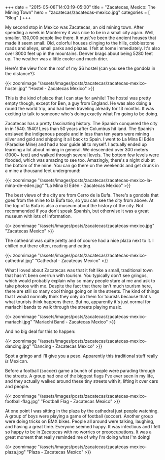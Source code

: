 +++
date = "2015-05-08T14:03:19-05:00"
title = "Zacatecas, Mexico: The Mining Town"
hero = "zacatecas/zacatecas-mexico.jpg"
categories = [ "Blog" ]
+++

My second stop in Mexico was Zacatecas, an old mining town. After spending a week in Monterrey it was nice to be in a small city again. Well, smaller. 130,000 people live there. It must've been the ancient houses that made it seem small. Old, colorful houses clinging to the hills, cobblestone roads and alleys, small parks and plazas. I felt at home immediately. It's also over 8000 feet up in the mountains. Denver brags about being 5280 feet up. The weather was a little cooler and much drier.

Here's the view from the roof of my $6 hostel (can you see the gondola in the distance?):

{{< zoomimage "/assets/images/posts/zacatecas/zacatecas-mexico-hostel.jpg" "Hostel - Zacatecas Mexico" >}}

This is the kind of place that I can stay for awhile! The hostel was pretty empty though, except for Ben, a guy from England. He was also doing a round the world trip, and had been traveling already for 13 months. It was exciting to talk to someone who's doing exactly what I'm going to be doing.

Zacatecas has a pretty fascinating history. The Spanish conquered the city in in 1540. 1540! Less than 50 years after Columbus hit land. The Spanish enslaved the indigenous people and in less than ten years were mining silver and gold and shipping it all back to Spain. I went to La Mina El Edén (Paradise Mine) and had a tour guide all to myself. I actually ended up learning a lot about mining in general. We descended over 300 meters (1000~ feet) and walked through several levels. The bottom few levels were flooded, which was amazing to see too. Amazingly, there's a night club at the bottom of the mine. You can go there on the weekends and get drunk in a mine a thousand feet underground:

{{< zoomimage "/assets/images/posts/zacatecas/zacatecas-mexico-la-mina-de-eden.jpg" "La Mina El Edén - Zacatecas Mexico" >}}

The best views of the city are from Cerro de la Bufa. There's a gondola that goes from the mine to la Bufa too, so you can see the city from above. At the top of la Bufa is also a museum about the history of the city. Not recommended if you don't speak Spanish, but otherwise it was a great museum with lots of information.

{{< zoomimage "/assets/images/posts/zacatecas/zacatecas-mexico.jpg" "Zacatecas Mexico" >}}

The cathedral was quite pretty and of course had a nice plaza next to it. I chilled out there often, reading and eating.

{{< zoomimage "/assets/images/posts/zacatecas/zacatecas-mexico-cathedral.jpg" "Cathedral - Zacatecas Mexico" >}}

What I loved about Zacatecas was that it felt like a small, traditional town that hasn't been overrun with tourism. You typically don't see gringos, which would probably explain why so many people stare at me and ask to take photos with me. Despite the fact that there isn't much tourism here, there are still so many cool things going on in the streets. The kind of things that I would normally think they only do them for tourists because that's what tourists think happens there. But no, apparently it's just normal for mariachi bands to walk through the streets playing music.

{{< zoomimage "/assets/images/posts/zacatecas/zacatecas-mexico-mariachi.jpg" "Mariachi Band - Zacatecas Mexico" >}}

And no big deal for this to happen:

{{< zoomimage "/assets/images/posts/zacatecas/zacatecas-mexico-dancing.jpg" "Dancing - Zacatecas Mexico" >}}

Spot a gringo and I'll give you a peso. Apparently this traditional stuff really *is* Mexican.

Before a football (soccer) game a bunch of people were parading through the streets. A group had one of the biggest flags I've ever seen in my life, and they actually walked around these tiny streets with it, lifting it over cars and people.

{{< zoomimage "/assets/images/posts/zacatecas/zacatecas-mexico-football-flag.jpg" "Football Flag - Zacatecas Mexico" >}}

At one point I was sitting in the plaza by the cathedral just people watching. A group of boys were playing a game of football (soccer). Another group were doing tricks on BMX bikes. People all around were talking, laughing, and having a great time. Everyone seemed happy. It was infectious and I felt so happy to be in Zacatecas with no worries or preoccupations. It was a great moment that really reminded me of why I'm doing what I'm doing!

{{< zoomimage "/assets/images/posts/zacatecas/zacatecas-mexico-plaza.jpg" "Plaza - Zacatecas Mexico" >}}
